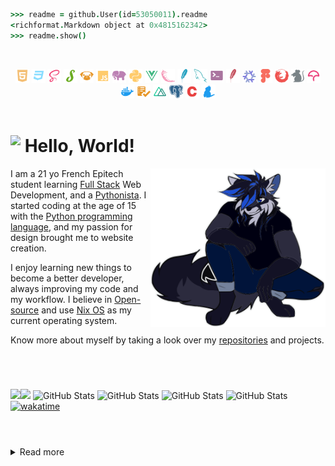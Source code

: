 ```coffeescript 
>>> readme = github.User(id=53050011).readme
<richformat.Markdown object at 0x4815162342>
>>> readme.show()
```

<br>
<p align="center">
<img src="assets/icons/html.svg" width="22px">
<img src="assets/icons/css_dark.svg" width="22px">
<img src="assets/icons/scss.svg" width="22px">
<img src="assets/icons/stylus.svg" width="22px">
<img src="assets/icons/pug.svg" width="22px">
<img src="assets/icons/js.svg" width="22px">
<img src="assets/icons/php.svg" width="22px">
<img src="assets/icons/python.svg" width="22px">
<img src="assets/icons/vue.svg" width="22px">
<img src="assets/icons/flask.svg" width="22px">
<img src="assets/icons/sqlite.svg" width="22px">
<img src="assets/icons/sql.svg" width="22px">
<img src="assets/icons/shell.svg" width="22px">
<img src="assets/icons/htaccess.svg" width="22px">
<img src="assets/icons/nix.svg" width="22px">
<img src="assets/icons/figma.svg" width="22px">
<img src="assets/icons/firefox.svg" width="22px">
<img src="assets/icons/editorconfig.svg" width="22px">
<img src="assets/icons/codecov.svg" width="22px">
<img src="assets/icons/docker.svg" width="22px">
<img src="assets/icons/makefile.svg" width="22px">
<img src="assets/icons/nuxt.svg" width="22px">
<img src="assets/icons/pgsql.svg" width="22px">
<img src="assets/icons/c.svg" width="22px">
<img src="assets/icons/yarn.svg" width="22px">

<br>

<a href="https://hit.yhype.me/github/profile?user_id=53050011">
    <img href="https://komarev.com/ghpvc/?username=Sigmanificient&color=2347cc&style=flat-square">
</a>

</p>

# <img src="assets/img/sg_cookie.png" width="32px" align="top"> Hello, World!

<img src="assets/svg/sigma.svg" align="right" width="280">

I am a 21 yo French Epitech student learning 
[Full Stack](https://www.freecodecamp.org/news/what-is-a-full-stack-developer-back-end-front-end-full-stack-engineer/) 
Web Development, and a [Pythonista](https://www.linkedin.com/pulse/what-pythonistas-aakash-padhiyar).
I started coding at the age of 15 with the [Python programming language](https://www.python.org/), 
and my passion for design brought me to website creation.

I enjoy learning new things to become a better developer, always improving my 
code and my workflow. I believe in [Open-source](https://en.wikipedia.org/wiki/Open_source) 
and use [Nix OS](https://nixos.org) as my current operating system.


Know more about myself by taking a look over my [repositories](https://github.com/Sigmanificient?tab=repositories) and 
projects.

# <!-- Small line break, looking better than <hr/> -->

<br>

![](https://komarev.com/ghpvc/?username=Sigmanificient&color=2347cc&style=flat-square&label=views)![](https://hit.yhype.me/github/profile?user_id=53050011) ![GitHub Stats](https://img.shields.io/static/v1?label=commits&message=9050&color=2347cc&style=flat-square) ![GitHub Stats](https://img.shields.io/static/v1?label=prs&message=120&color=2347cc&style=flat-square) ![GitHub Stats](https://img.shields.io/static/v1?label=issues&message=56&color=2347cc&style=flat-square) ![GitHub Stats](https://img.shields.io/static/v1?label=streak&message=93&color=2347cc&style=flat-square) [![wakatime](https://wakatime.com/badge/user/175665bc-a6a0-4303-80ac-5a323cfb3ab4.svg?style=flat-square)](https://wakatime.com/@175665bc-a6a0-4303-80ac-5a323cfb3ab4)

# <!-- Small line break, looking better than <hr/> -->

<br>

<details>
    <summary>Read more</summary>

<br>

I dedicate a part of my time to helping beginners find a way in the wild world 
of programming, or other developers to learn new skills. 
As such I am very proud of the work my friends [@drawbu](https://github.com/drawbu/),
[@vedsaga](https://github.com/Vedsaga/), [@VictorBetsch](https://github.com/VictorBetsch),
..., have been able to do with our hours of knowledge sharing.

I studied for 2 years at Fulbert’s high school, where I learn the fundamentals 
of [DevOps](https://en.wikipedia.org/wiki/DevOps/), database management 
and core skills of the [FullStack](https://en.wikipedia.org/w/index.php?title=Full_stack)
developer.
Currently, I'm studying at [Epitech School Of Technology](https://www.epitech.eu/)
to become an IT experts and master the field of computer science. Here, I will
learn me the C programming language to strengthen my low-level knowledge and 
make various projects to thoroughly improve my coding skills.

One of my biggest, yet personal project is [Pincer](https://pincer.dev), a 
library I created in 2022 to learn more about [websockets](https://en.wikipedia.org/wiki/WebSocket)
and [Discord API](https://discord.dev) that has received contributions from 
[amazing people](https://github.com/Pincer-org/Pincer/graphs/contributors). 
It had been a key project to teach me open-source organisation and way more has
been done than i could ever imagine.

</details>
